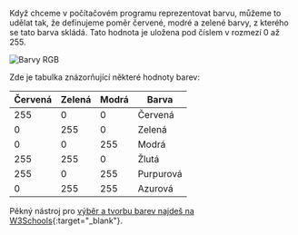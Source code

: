 Když chceme v počítačovém programu reprezentovat barvu, můžeme to udělat tak, že definujeme poměr červené, modré a zelené barvy, z kterého se tato barva skládá. Tato hodnota je uložena pod číslem v rozmezí 0 až 255.

![Barvy RGB](images/RGB.gif)

Zde je tabulka znázorňující některé hodnoty barev:

| Červená | Zelená | Modrá | Barva     |
| ------- | ------ | ----- | --------- |
| 255     | 0      | 0     | Červená   |
| 0       | 255    | 0     | Zelená    |
| 0       | 0      | 255   | Modrá     |
| 255     | 255    | 0     | Žlutá     |
| 255     | 0      | 255   | Purpurová |
| 0       | 255    | 255   | Azurová   |

Pěkný nástroj pro [výběr a tvorbu barev najdeš na W3Schools](https://www.w3schools.com/colors/colors_rgb.asp){:target="_blank"}.
